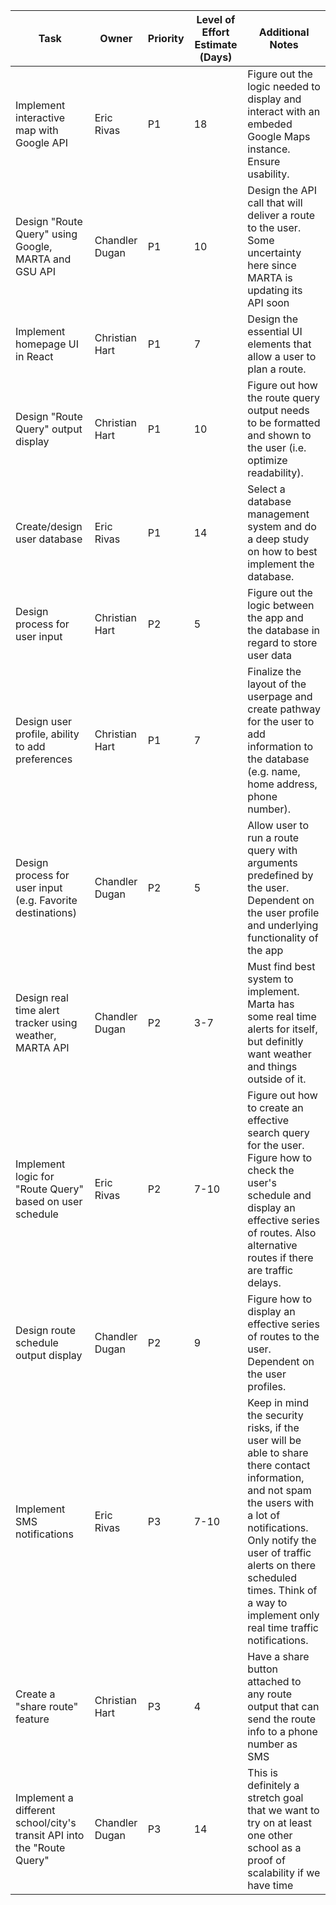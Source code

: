 | Task                                                                   | Owner          | Priority | Level of Effort Estimate (Days) | Additional Notes                                                                                                                                                                                                                                                                     |
| ---------------------------------------------------------------------- | -------------- | -------- | ------------------------------- | ------------------------------------------------------------------------------------------------------------------------------------------------------------------------------------------------------------------------------------------------------------------------------------ |
| Implement interactive map with Google API                              | Eric Rivas     | P1       | 18                              | Figure out the logic needed to display and interact with an embeded Google Maps instance. Ensure usability.                                                                                                                                                                          |
| Design "Route Query" using Google, MARTA and GSU API                   | Chandler Dugan | P1       | 10                              | Design the API call that will deliver a route to the user. Some uncertainty here since MARTA is updating its API soon                                                                                                                                                                |
| Implement homepage UI in React                                         | Christian Hart | P1       | 7                               | Design the essential UI elements that allow a user to plan a route.                                                                                                                                                                                                                  |
| Design "Route Query" output display                                    | Christian Hart | P1       | 10                              | Figure out how the route query output needs to be formatted and shown to the user (i.e. optimize readability).                                                                                                                                                                       |
| Create/design user database                                            | Eric Rivas     | P1       | 14                              | Select a database management system and do a deep study on how to best implement the database.                                                                                                                                                                                       |
| Design process for user input                                          | Christian Hart | P2       | 5                               | Figure out the logic between the app and the database in regard to store user data                                                                                                                                                                                                   |
| Design user profile, ability to add preferences                        | Christian Hart | P1       | 7                               | Finalize the layout of the userpage and create pathway for the user to add information to the database (e.g. name, home address, phone number).                                                                                                                                      |
| Design process for user input (e.g. Favorite destinations)             | Chandler Dugan | P2       | 5                               | Allow user to run a route query with arguments predefined by the user. Dependent on the user profile and underlying functionality of the app                                                                                                                                         |
| Design real time alert tracker using weather, MARTA API                | Chandler Dugan | P2       | 3-7                             | Must find best system to implement. Marta has some real time alerts for itself, but definitly want weather and things outside of it.                                                                                                                                                 |
| Implement logic for "Route Query" based on user schedule               | Eric Rivas     | P2       | 7-10                            | Figure out how to create an effective search query for the user. Figure how to check the user's schedule and display an effective series of routes. Also alternative routes if there are traffic delays.                                                                             |
| Design route schedule output display                                   | Chandler Dugan | P2       | 9                               | Figure how to display an effective series of routes to the user. Dependent on the user profiles.                                                                                                                                                                                     |
| Implement SMS notifications                                            | Eric Rivas     | P3       | 7-10                            | Keep in mind the security risks, if the user will be able to share there contact information, and not spam the users with a lot of notifications. Only notify the user of traffic alerts on there scheduled times. Think of a way to implement only real time traffic notifications. |
| Create a "share route" feature                                         | Christian Hart | P3       | 4                               | Have a share button attached to any route output that can send the route info to a phone number as SMS                                                                                                                                                                               |
| Implement a different school/city's transit API into the "Route Query" | Chandler Dugan | P3       | 14                              | This is definitely a stretch goal that we want to try on at least one other school as a proof of scalability if we have time                                                                                                                                                         |
